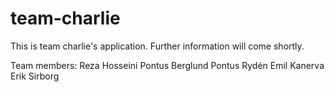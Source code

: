 # team-charlie

This is team charlie's application.
Further information will come shortly.

Team members:
Reza Hosseini
Pontus Berglund
Pontus Rydén
Emil Kanerva
Erik Sirborg
